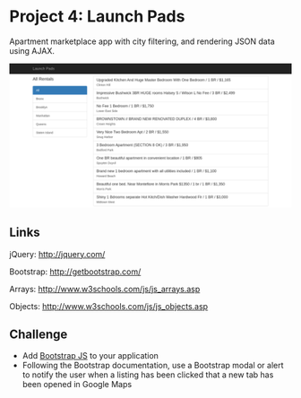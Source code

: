 # Project 4: Launch Pads

Apartment marketplace app with city filtering, and rendering JSON data using AJAX.

<img src="readme-image.png">

## Links

jQuery: http://jquery.com/

Bootstrap: http://getbootstrap.com/

Arrays: http://www.w3schools.com/js/js_arrays.asp

Objects: http://www.w3schools.com/js/js_objects.asp

## Challenge
* Add [Bootstrap JS](https://maxcdn.bootstrapcdn.com/bootstrap/3.3.5/js/bootstrap.min.js) to your application
* Following the Bootstrap documentation, use a Bootstrap modal or alert to notify the user when a listing has been clicked that a new tab has been opened in Google Maps

